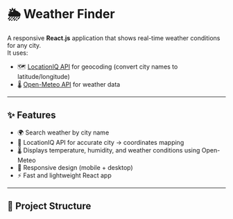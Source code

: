 # 🌦️ Weather Finder

A responsive **React.js** application that shows real-time weather conditions for any city.  
It uses:  
- 🗺️ [LocationIQ API](https://locationiq.com/) for geocoding (convert city names to latitude/longitude)  
- 🌡️ [Open-Meteo API](https://open-meteo.com/) for weather data  

---

## ✨ Features
- 🌍 Search weather by city name  
- 📍 LocationIQ API for accurate city → coordinates mapping  
- 🌡️ Displays temperature, humidity, and weather conditions using Open-Meteo  
- 📱 Responsive design (mobile + desktop)  
- ⚡ Fast and lightweight React app  

---

## 📂 Project Structure
